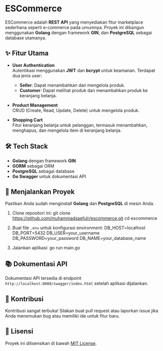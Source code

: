 # ESCommerce

ESCommerce adalah **REST API** yang menyediakan fitur marketplace sederhana seperti e-commerce pada umumnya. Proyek ini dibangun menggunakan **Golang** dengan framework **GIN**, dan **PostgreSQL** sebagai database utamanya.

## ✨ Fitur Utama

- **User Authentication**  
  Autentikasi menggunakan **JWT** dan **bcrypt** untuk keamanan. Terdapat dua jenis user:  
  - **Seller**: Dapat menambahkan dan mengelola produk.  
  - **Customer**: Dapat melihat produk dan menambahkan produk ke keranjang belanja.

- **Product Management**  
  CRUD (Create, Read, Update, Delete) untuk mengelola produk.

- **Shopping Cart**  
  Fitur keranjang belanja untuk pelanggan, termasuk menambahkan, menghapus, dan mengelola item di keranjang belanja.

## 🛠️ Tech Stack

- **Golang** dengan framework **GIN**  
- **GORM** sebagai ORM  
- **PostgreSQL** sebagai database  
- **Go Swagger** untuk dokumentasi API

## 🚀 Menjalankan Proyek

Pastikan Anda sudah menginstall **Golang** dan **PostgreSQL** di mesin Anda.

1. Clone repositori ini:
   git clone https://github.com/muhammadsaefulr/escommerce.git
   cd escommerce

2. Buat file `.env` untuk konfigurasi environment:
   DB_HOST=localhost
   DB_PORT=5432
   DB_USER=your_username
   DB_PASSWORD=your_password
   DB_NAME=your_database_name

3. Jalankan aplikasi:
   go run main.go

## 📚 Dokumentasi API

Dokumentasi API tersedia di endpoint `http://localhost:8080/swagger/index.html` setelah aplikasi dijalankan.

## 🤝 Kontribusi

Kontribusi sangat terbuka! Silakan buat pull request atau laporkan issue jika Anda menemukan bug atau memiliki ide untuk fitur baru.

## 📜 Lisensi

Proyek ini dilisensikan di bawah [MIT License](LICENSE).
